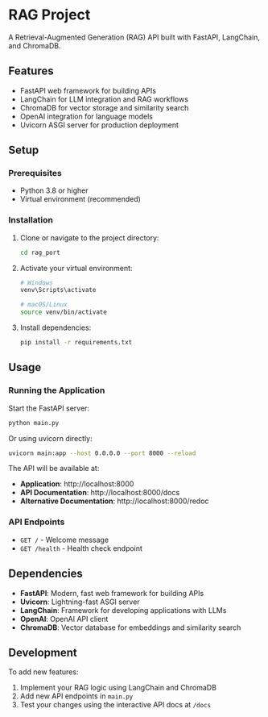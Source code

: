 # RAG Project

A Retrieval-Augmented Generation (RAG) API built with FastAPI, LangChain, and ChromaDB.

## Features

- FastAPI web framework for building APIs
- LangChain for LLM integration and RAG workflows
- ChromaDB for vector storage and similarity search
- OpenAI integration for language models
- Uvicorn ASGI server for production deployment

## Setup

### Prerequisites

- Python 3.8 or higher
- Virtual environment (recommended)

### Installation

1. Clone or navigate to the project directory:
   ```bash
   cd rag_port
   ```

2. Activate your virtual environment:
   ```bash
   # Windows
   venv\Scripts\activate
   
   # macOS/Linux
   source venv/bin/activate
   ```

3. Install dependencies:
   ```bash
   pip install -r requirements.txt
   ```

## Usage

### Running the Application

Start the FastAPI server:

```bash
python main.py
```

Or using uvicorn directly:

```bash
uvicorn main:app --host 0.0.0.0 --port 8000 --reload
```

The API will be available at:
- **Application**: http://localhost:8000
- **API Documentation**: http://localhost:8000/docs
- **Alternative Documentation**: http://localhost:8000/redoc

### API Endpoints

- `GET /` - Welcome message
- `GET /health` - Health check endpoint

## Dependencies

- **FastAPI**: Modern, fast web framework for building APIs
- **Uvicorn**: Lightning-fast ASGI server
- **LangChain**: Framework for developing applications with LLMs
- **OpenAI**: OpenAI API client
- **ChromaDB**: Vector database for embeddings and similarity search

## Development

To add new features:

1. Implement your RAG logic using LangChain and ChromaDB
2. Add new API endpoints in `main.py`
3. Test your changes using the interactive API docs at `/docs`

``` 